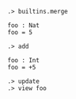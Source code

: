 ```ucm
.> builtins.merge
```

```unison
foo : Nat
foo = 5
```

```ucm
.> add
```

```unison
foo : Int
foo = +5
```

```ucm
.> update
.> view foo
```
